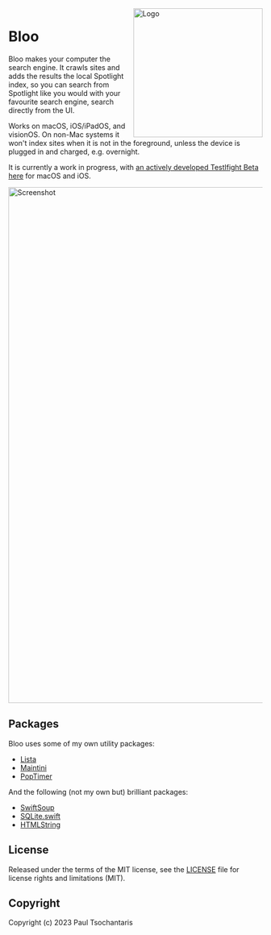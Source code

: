 <img src="https://ptsochantaris.github.io/trailer/BlooLogo.webp" alt="Logo" width=256 align="right">

Bloo
====

Bloo makes your computer the search engine. It crawls sites and adds the results the local Spotlight index, so you can search from Spotlight like you would with your favourite search engine, search directly from the UI.

Works on macOS, iOS/iPadOS, and visionOS. On non-Mac systems it won't index sites when it is not in the foreground, unless the device is plugged in and charged, e.g. overnight.

It is currently a work in progress, with [an actively developed Testlfight Beta here](https://testflight.apple.com/join/MQrlEUdu) for macOS and iOS.

<img src="https://ptsochantaris.github.io/trailer/BlooScreenshot.png" alt="Screenshot" width=1024>

## Packages
Bloo uses some of my own utility packages:
- [Lista](https://github.com/ptsochantaris/lista)
- [Maintini](https://github.com/ptsochantaris/maintini)
- [PopTimer](https://github.com/ptsochantaris/pop-timer)

And the following (not my own but) brilliant packages:
- [SwiftSoup](https://github.com/scinfu/SwiftSoup)
- [SQLite.swift](https://github.com/stephencelis/SQLite.swift)
- [HTMLString](https://github.com/alexisakers/HTMLString)

## License

Released under the terms of the MIT license, see the [LICENSE](LICENSE.txt) file for license rights and limitations (MIT).

## Copyright

Copyright (c) 2023 Paul Tsochantaris
